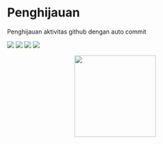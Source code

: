 # Penghijauan
<p>Penghijauan aktivitas github dengan auto commit</p>

![](https://img.shields.io/badge/github-actions-blue)
![](https://img.shields.io/badge/ci-cd-red) 
![](https://img.shields.io/badge/git-commit-lime)
![](https://img.shields.io/badge/author-FajarTheGGman-white)



<div align="center">
  <img src="https://i.ibb.co/ygMh8GG/2913483.png" width="190" />
</div>

